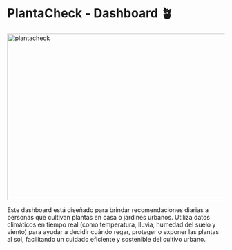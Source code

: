 # PlantaCheck - Dashboard 🪴
<img width="833" height="386" alt="plantacheck" src="https://github.com/user-attachments/assets/f4116e64-f5df-4455-85d9-0912d909e47e" />



Este dashboard está diseñado para brindar recomendaciones diarias a personas que cultivan plantas en casa o jardines urbanos. Utiliza datos climáticos en tiempo real (como temperatura, lluvia, humedad del suelo y viento) para ayudar a decidir cuándo regar, proteger o exponer las plantas al sol, facilitando un cuidado eficiente y sostenible del cultivo urbano.
